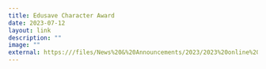 ```yaml
---
title: Edusave Character Award
date: 2023-07-12
layout: link
description: ""
image: ""
external: https:///files/News%20&%20Announcements/2023/2023%20online%20publicity%20info.pdf
---
```

